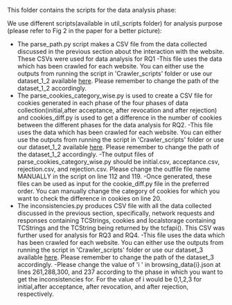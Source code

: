 This folder contains the scripts for the data analysis phase:

We use different scripts(available in util_scripts folder) for analysis purpose (please refer to Fig 2 in the paper for a better picture): 
- The parse_path.py script makes a CSV file from the data collected discussed in the previous section about the interaction with the website. These CSVs were used for data analysis for RQ1
  -This file uses the data which has been crawled for each website. You can either use the outputs from running the script in 'Crawler_scripts' folder or use our dataset_1_2 available [here](https://zenodo.org/records/15736754). Please remember to change the path of the dataset_1_2 accordingly.
- The parse_cookies_category_wise.py is used to create a CSV file for cookies generated in each phase of the four phases of data collection(initial,after acceptance, after revocation and after rejection) and cookies_diff.py is used to get a difference in the number of cookies between the different phases for the data analysis for RQ2.
  -This file uses the data which has been crawled for each website. You can either use the outputs from running the script in 'Crawler_scripts' folder or use our dataset_1_2 available [here](https://zenodo.org/records/15736754). Please remember to change the path of the dataset_1_2 accordingly.
  -The output files of parse_cookies_category_wise.py should be  initial.csv, acceptance.csv, rejection.csv, and rejection.csv. Please change the outfile file name MANUALLY in the script on line 112 and 119.
  -Once generated, these files can be used as input for the cookie_diff.py file in the preferred order. You can manually change the category of cookies for which you want to check the difference in cookies on line 20.  
- The inconsistencies.py produces CSV file with all the data collected discussed in the previous section, specifically, network requests and responses containing TCStrings, cookies and localstorage containing TCStrings and the TCString being returned by the tcfapi(). This CSV was further used for analysis for RQ3 and RQ4.
   -This file uses the data which has been crawled for each website. You can either use the outputs from running the script in 'Crawler_scripts' folder or use our dataset_3 available [here](https://zenodo.org/records/15736754). Please remember to change the path of the dataset_3 accordingly.
  -Please change the value of 'i ' in browsing_data{i}.json at lines 261,288,300, and 237 according to the phase in which you want to get the inconsistencies for. For the value of i would be 0,1,2,3 for initial,after acceptance, after revocation, and after rejection, respectively.  
